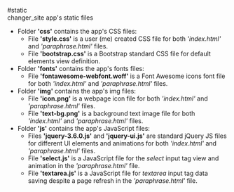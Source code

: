 #static                 
changer_site app's static files     

- Folder **'css'** contains the app's CSS files:
  - File **'style.css'** is a user (me) created CSS file for both *'index.html'* and *'paraphrase.html'* files.         
  - File **'bootstrap.css'** is a Bootstrap standard CSS file for default elements view definition.            
- Folder **'fonts'** contains the app's fonts files:
  - File **'fontawesome-webfont.woff'** is a Font Awesome icons font file for both *'index.html'* and *'paraphrase.html'* files.                     
- Folder **'img'** contains the app's img files:
  - File **'icon.png'** is a webpage icon file for both *'index.html'* and *'paraphrase.html'* files.         
  - File **'text-bg.png'** is a background text image file for both *'index.html'* and *'paraphrase.html'* files.            
- Folder **'js'** contains the app's JavaScript files:
  - Files **'jquery-3.6.0.js'** and **'jquery-ui.js'** are standard jQuery JS files for different UI elements and animations for both *'index.html'* and *'paraphrase.html'* files.         
  - File **'select.js'** is a JavaScript file for the *select* input tag view and animation in the *'paraphrase.html'* file.            
  - File **'textarea.js'** is a JavaScript file for *textarea* input tag data saving despite a page refresh in the *'paraphrase.html'* file.           

